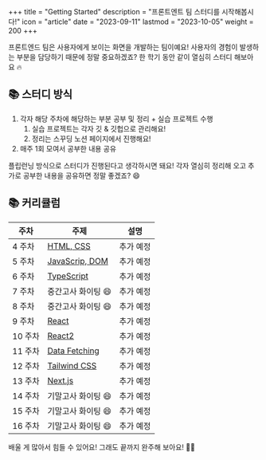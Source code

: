 +++
title = "Getting Started"
description = "프론트엔트 팀 스터디를 시작해봅시다!"
icon = "article"
date = "2023-09-11"
lastmod = "2023-10-05"
weight = 200
+++

프론트엔드 팀은 사용자에게 보이는 화면을 개발하는 팀이예요! 사용자의 경험이 발생하는 부분을 담당하기 때문에 정말 중요하겠죠? 한 학기 동안 같이 열심히 스터디 해보아요 🔥

## 📚 스터디 방식

1. 각자 해당 주차에 해당하는 부분 공부 및 정리 + 실습 프로젝트 수행
   1. 실습 프로젝트는 각자 깃 & 깃헙으로 관리해요!
   2. 정리는 스꾸딩 노션 페이지에서 진행해요!
2. 매주 1회 모여서 공부한 내용 공유

플립런닝 방식으로 스터디가 진행된다고 생각하시면 돼요! 각자 열심히 정리해 오고 추가로 공부한 내용을 공유하면 정말 좋겠죠? 😄

## 📚 커리큘럼

| 주차    | 주제                                                  | 설명      |
| ------- | ----------------------------------------------------- | --------- |
| 4 주차  | [HTML, CSS](./1.%20HTML,%20CSS.md)                    | 추가 예정 |
| 5 주차  | [JavaScrip, DOM](./2.%20JavaScript,%20DOM.md)         | 추가 예정 |
| 6 주차  | [TypeScript](./3.%20TypeScript.md)                    | 추가 예정 |
| 7 주차  | 중간고사 화이팅 😄                                    | 추가 예정 |
| 8 주차  | 중간고사 화이팅 😄                                    | 추가 예정 |
| 9 주차  | [React](./4.%20React.md)                              | 추가 예정 |
| 10 주차 | [React2](<./5.%20React,%20Next.js%20(additional).md>) | 추가 예정 |
| 11 주차 | [Data Fetching](./6.%20Data%20Fetching.md)            | 추가 예정 |
| 12 주차 | [Tailwind CSS](./7.%20Tailwind%20CSS.md)              | 추가 예정 |
| 13 주차 | [Next.js](./8.%20Next.js.md)                          | 추가 예정 |
| 14 주차 | 기말고사 화이팅 😄                                    | 추가 예정 |
| 15 주차 | 기말고사 화이팅 😄                                    | 추가 예정 |
| 16 주차 | 기말고사 화이팅 😄                                    | 추가 예정 |

배울 게 많아서 힘들 수 있어요! 그래도 끝까지 완주해 보아요! 🏃‍♀️
